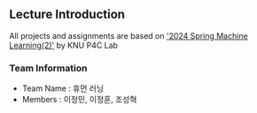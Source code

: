 ## Lecture Introduction
All projects and assignments are based on ['2024 Spring Machine Learning(2)'](https://knu-p4c-lab.github.io/lectures/bb2bca2d-537e-5332-82b1-cf8f07ca885b/) by KNU P4C Lab
### Team Information
- Team Name : 휴먼 러닝
- Members : 이정민, 이정훈, 조성혁
